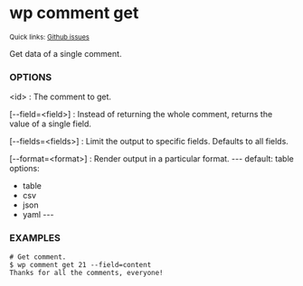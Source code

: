 # wp comment get

<small>Quick links: <a href="https://github.com/wp-cli/wp-cli/issues?q=is%3Aopen+label%3Acommand%3Acomment-get+sort%3Aupdated-desc">Github issues</a></small>

Get data of a single comment.

### OPTIONS

&lt;id&gt;
: The comment to get.

[\--field=&lt;field&gt;]
: Instead of returning the whole comment, returns the value of a single field.

[\--fields=&lt;fields&gt;]
: Limit the output to specific fields. Defaults to all fields.

[\--format=&lt;format&gt;]
: Render output in a particular format.
\---
default: table
options:
  - table
  - csv
  - json
  - yaml
\---

### EXAMPLES

    # Get comment.
    $ wp comment get 21 --field=content
    Thanks for all the comments, everyone!



